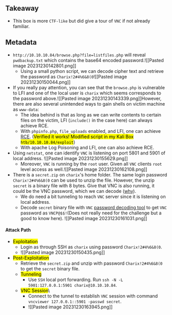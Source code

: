 ## Takeaway
- This box is more `CTF-like` but did give a tour of `VNC` if not already familiar.
## Metadata
- `http://10.10.10.84/browse.php?file=listfiles.php` will reveal `pwdbackup.txt` which contains the base64 encoded password.![[Pasted image 20231230142801.png]]
	- Using a small python script, we can decode cipher text and retrieve the password as `Charix!2#4%6&8(0`![[Pasted image 20231230150044.png]]
- If you really pay attention, you can see that the `browse.php` is vulnerable to LFI and one of the local user is `charix` which seems corresponds to the password above.![[Pasted image 20231230143339.png]]However, there are also several unintended ways to gain shells on victim machine as `www-data`:
	- The idea behind is that as long as we can write contents to certain files on the victim, LFI (`include()` in the case here) can always achieve RCE.
	- With `phpinfo.php`, `file_uploads` enabled, and LFI, one can achieve [RCE](https://book.hacktricks.xyz/pentesting-web/file-inclusion/lfi2rce-via-phpinfo). (<mark>Verified it works! Modified script in my Kali Box `htb/10.10.10.84/exploit`</mark>)
	- With apache Log Poisoning and LFI, one can also achieve RCE.
- Using `netstat`, one can identify `VNC` is listening on port 5801 and 5901 of local address. ![[Pasted image 20231230155629.png]]
	- Moreover, `VNC` is running by the `root` user. Given all `VNC` clients `root` level access as well.![[Pasted image 20231230162108.png]]
- There is a `secret.zip` on `charix`'s home folder. The same login password `Charix!2#4%6&8(0`  can be used to unzip the file. However, the unzip `secret` is a binary file with 8 bytes. Give that VNC is also running, it could be the VNC password, which we can decode ([why](https://book.hacktricks.xyz/network-services-pentesting/pentesting-vnc)).
	- We do need a bit tunneling to reach `VNC` server since it is listening on local address. 
	- Decode `secret` binary file with `VNC` [password decoding tool](https://github.com/jeroennijhof/vncpwd) to get `VNC` password as `VNCP@$$!`(Does not really need for the challenge but a good to know here).                                               ![[Pasted image 20231230161031.png]]
#### Attack Path
- <mark>Exploitation</mark>
	- Login as through SSH as `charix` using password `Charix!2#4%6&8(0`.
	- ![[Pasted image 20231230150435.png]]
- <mark>Post-Exploitation</mark>
	- Retrieve the `secret.zip` and unzip with password `Charix!2#4%6&8(0` to get the `secret` binary file.
	- <mark>Tunneling</mark>
		- Use `SSH` local port forwarding. Run `ssh -N -L 5901:127.0.0.1:5901 charix@10.10.10.84`.
	- <mark>VNC Session</mark>\
		- Connect to the tunnel to establish `VNC` session with command `vncviewer 127.0.0.1::5901 -passwd secret`.
		- ![[Pasted image 20231230163945.png]]